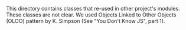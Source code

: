 This directory contains classes that re-used in other project's modules.
These classes are not clear. We used Objects Linked to Other Objects (OLOO) pattern
by K. Simpson (See "You Don't Know JS", part 1).
